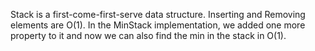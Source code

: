 Stack is a first-come-first-serve data structure. 
Inserting and Removing elements are O(1). 
In the MinStack implementation, we added one more property to it and now we can also find the min in the stack in O(1).
